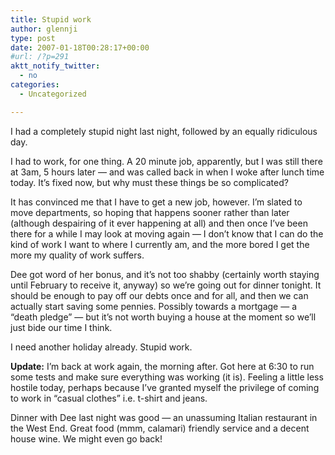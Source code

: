 ```yaml
---
title: Stupid work
author: glennji
type: post
date: 2007-01-18T00:28:17+00:00
#url: /?p=291
aktt_notify_twitter:
  - no
categories:
  - Uncategorized

---
```

I had a completely stupid night last night, followed by an equally ridiculous day.
  
I had to work, for one thing. A 20 minute job, apparently, but I was still there at 3am, 5 hours later &#8212; and was called back in when I woke after lunch time today. It&#8217;s fixed now, but why must these things be so complicated?
  
It has convinced me that I have to get a new job, however. I&#8217;m slated to move departments, so hoping that happens sooner rather than later (although despairing of it ever happening at all) and then once I&#8217;ve been there for a while I may look at moving again &#8212; I don&#8217;t know that I can do the kind of work I want to where I currently am, and the more bored I get the more my quality of work suffers.
  
Dee got word of her bonus, and it&#8217;s not too shabby (certainly worth staying until February to receive it, anyway) so we&#8217;re going out for dinner tonight. It should be enough to pay off our debts once and for all, and then we can actually start saving some pennies. Possibly towards a mortgage &#8212; a &#8220;death pledge&#8221; &#8212; but it&#8217;s not worth buying a house at the moment so we&#8217;ll just bide our time I think.
  
I need another holiday already. Stupid work.
  
**Update:** I&#8217;m back at work again, the morning after. Got here at 6:30 to run some tests and make sure everything was working (it is). Feeling a little less hostile today, perhaps because I&#8217;ve granted myself the privilege of coming to work in &#8220;casual clothes&#8221; i.e. t-shirt and jeans.
  
Dinner with Dee last night was good &#8212; an unassuming Italian restaurant in the West End. Great food (mmm, calamari) friendly service and a decent house wine. We might even go back!
